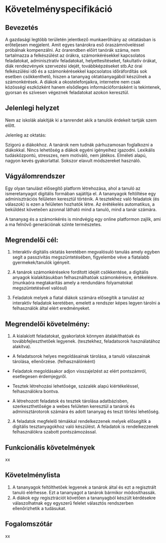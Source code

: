 # Követelményspecifikáció

## Bevezetés
  A gazdasági legtöbb területén jelentkező munkaerőhiány az oktatásban is erőteljesen megjelent. Amit egyes tanárokra eső óraszámnöveléssel próbálnak kompenzálni. Az órarendben előírt tanórák száma, nem tartalmazza a felkészülést az órákra, számonkérésekkel kapcsolatos feladatokat, adminisztratív feladatokat, helyettesítéseket, fakultatív órákat, diák rendezvények szervezési idejét, továbbképzéseket stb.Az órai felkészülési idő és a számonkérésekkel kapcsolatos időráfordítás sok esetben csökkenthető, hiszen a tananyag oktatóanyagából készülnek a számonkérések. A diákok a okostelefonjaikra, internetre nem csak közösségi eszközként hanem elsődleges információforrásként is tekintenek, gyorsan és szívesen végeznek feladatokat azokon keresztül.

## Jelenlegi helyzet

Nem az iskolák alakítják ki a tanrendet akik a tanulók érdekeit tartják szem előtt.

Jelenleg az oktatás:

Szigorú a diákokhoz.
A tanárok nem tudnák párhuzamosan foglalkozni a diákokkal.
Nincs lehetőség a diákok egyéni igényeihez igazodni.
Lexikális tudásközpontú, stresszes, nem motiváló, nem játékos.
Elméleti alapú, nagyon kevés gyakorlattal.
Sokszor elavult módszereket használó.

## Vágyálomrendszer
Egy olyan tanulást elősegítő platform létrehozása, ahol a tanuló az ismeretanyagot digitális formában sajátítja el. A tananyagok feltöltése egy adminisztrációs felületen keresztül történik. A tesztekhez való feladatok (és válaszok) is ezen a felületen hozhatók létre. Az érétékelés automatikus, a beküldést követeően azonnal látható mind a tanuló, mind a tanár számára.

A tananyag és a számonkérés is mindvégig egy online platformon zajlik, ami a ma felnövő generációnak szinte természetes. 

## Megrendelői cél: 

1. Interaktív digitális oktatás keretében megvalósuló tanulás amely egyben segít a passzivitás megszüntetésében, figyelembe véve a fiatalabb gyermekek/tanulók igényeit. 

2. A tanárok számonkérésekre fordított idejét csökkentése, a digitális anyagok kialakításukban felhasználhatóak számonkérésre, értékelésre. (munkaóra megtakarítás amely a rendundáns folyamatokat megszüntetésével valósul)

3. Feladatok melyek a fiatal diákok számára elősegítik a tanulást az interaktív feladatok keretében, emelett a rendszer képes legyen tárolni a felhasználók által elért eredményeket.

## Megrendelői követelmény:

1. A kialakíott feladatokat, gyakorlatok könnyen átalakíthatóak és továbbfejleszthetőek legyenek. (tesztekhez, feladatsorok használatához alakítva). 

 - A feladatsorok helyes megoldásainak tárolása, a tanuló válaszainak tárolása, ellenőrzése. (felhasználónként) 
 
 - Feladatok megoldásakor adjon visszajelzést az elért pontszámról, esetlegesen érdemjegyről.
 - Tesztek létrehozási lehetősége, százalék alapú kiértékeléssel, felhasználókra bontva.
 
 - A létrehozott feladatok és tesztek tárolása adatbázisben, szerkeszthetősége a webes felületen keresztül a tanárok és adminisztárotorok 
   számára és adott tananyag és teszt törlési lehetőség.
   
2. A feladatok megfelelő témákkal rendelkezzenek melyek elősegítik a digitális tesztanyagokhoz való készülést.
A feladatok is rendelkezzenek felhasználókra szabott pontszámozással.

## Funkcionális követelmények
xx

## Követelménylista
1. A tananyagok feltölthetőek legyenek a tanárok által és ezt a regisztrált tanuló elérhesse. Ezt a tananyagot a tanárok bármikor módosíthassák.
2. A diákok egy regisztrációt követően a tananyagból készült kérdésekre válaszolhatnak egy egyszerű felelet választós rendszerben ellenőrizhetik a tudásukat.

## Fogalomszótár
xx
